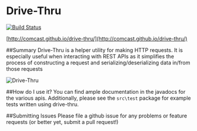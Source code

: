 Drive-Thru
==========
[![Build Status](https://travis-ci.org/Comcast/drive-thru.svg)](https://travis-ci.org/Comcast/drive-thru)

[http://comcast.github.io/drive-thru/](http://comcast.github.io/drive-thru/)

##Summary
Drive-Thru is a helper utility for making HTTP requests.  It is especially useful when interacting with REST APIs as it simplifies the process of constructing a request and serializing/deserializing data in/from those requests

![Drive-Thru](http://comcast.github.io/drive-thru/images/drive-thru-shield.png)

##How do I use it?
You can find ample documentation in the javadocs for the various apis.   Additionally, please see the `src\test` package for example tests written using drive-thru.

##Submitting Issues
Please file a github issue for any problems or feature requests (or better yet, submit a pull request!)
